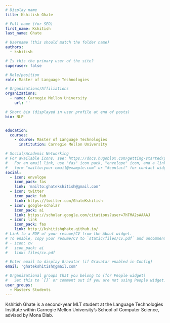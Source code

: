 ```yaml
---
# Display name
title: Kshitish Ghate

# Full name (for SEO)
first_name: Kshitish
last_name: Ghate

# Username (this should match the folder name)
authors:
  - kshitish

# Is this the primary user of the site?
superuser: false

# Role/position
role: Master of Language Technologies

# Organizations/Affiliations
organizations:
  - name: Carnegie Mellon University
    url: ''

# Short bio (displayed in user profile at end of posts)
bio: NLP


education:
  courses:
    - course: Master of Language Technologies
      institution: Carnegie Mellon University

# Social/Academic Networking
# For available icons, see: https://docs.hugoblox.com/getting-started/page-builder/#icons
#   For an email link, use "fas" icon pack, "envelope" icon, and a link in the
#   form "mailto:your-email@example.com" or "#contact" for contact widget.
social:
  - icon: envelope
    icon_pack: fas
    link: 'mailto:ghatekshitish@gmail.com'
  - icon: twitter
    icon_pack: fab
    link: https://twitter.com/GhateKshitish
  - icon: google-scholar
    icon_pack: ai
    link: https://scholar.google.com/citations?user=7hTMA2sAAAAJ
  - icon: link
    icon_pack: fas
    link: http://kshitishghate.github.io/
# Link to a PDF of your resume/CV from the About widget.
# To enable, copy your resume/CV to `static/files/cv.pdf` and uncomment the lines below.
# - icon: cv
#   icon_pack: ai
#   link: files/cv.pdf

# Enter email to display Gravatar (if Gravatar enabled in Config)
email: 'ghatekshitish@gmail.com'

# Organizational groups that you belong to (for People widget)
#   Set this to `[]` or comment out if you are not using People widget.
user_groups:
  - Masters Students
---
```


Kshitish Ghate is a second-year MLT student at the Language Technologies Institute within Carnegie Mellon University’s School of Computer Science, advised by Mona Diab.
